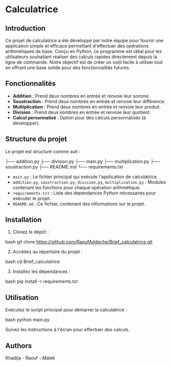 # Calculatrice

## Introduction

Ce projet de calculatrice a été développé par notre équipe pour fournir une application simple et efficace permettant d'effectuer des opérations arithmétiques de base. Conçu en Python, ce programme est idéal pour les utilisateurs souhaitant réaliser des calculs rapides directement depuis la ligne de commande. Notre objectif est de créer un outil facile à utiliser tout en offrant une base solide pour des fonctionnalités futures.

## Fonctionnalités

- **Addition** : Prend deux nombres en entrée et renvoie leur somme.
- **Soustraction** : Prend deux nombres en entrée et renvoie leur différence.
- **Multiplication** : Prend deux nombres en entrée et renvoie leur produit.
- **Division** : Prend deux nombres en entrée et renvoie leur quotient.
- **Calcul personnalisé** : Option pour des calculs personnalisés (à développer).

## Structure du projet

Le projet est structuré comme suit :

├── addition.py
├── division.py
├── main.py
├── multiplication.py
├── soustraction.py
├── README.md
└── requirements.txt

- `main.py` : Le fichier principal qui exécute l'application de calculatrice.
- `addition.py`, `soustraction.py`, `division.py`, `multiplication.py` : Modules contenant les fonctions pour chaque opération arithmétique.
- `requirements.txt` : Liste des dépendances Python nécessaires pour exécuter le projet.
- `README.md` : Ce fichier, contenant des informations sur le projet.

## Installation

1. Clonez le dépôt :

bash
git clone https://github.com/RaoufAddeche/Brief_calculatrice.git


2. Accédez au répertoire du projet :

bash
cd Brief_calculatrice


3. Installez les dépendances :

bash
pip install -r requirements.txt


## Utilisation

Exécutez le script principal pour démarrer la calculatrice :

bash
python main.py


Suivez les instructions à l'écran pour effectuer des calculs.

## Authors

Khadija    -   Raouf   -   Malek

